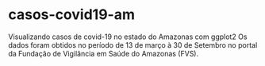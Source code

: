 # casos-covid19-am
Visualizando casos de covid-19 no estado do Amazonas com ggplot2
Os dados foram obtidos no período de 13 de março à 30 de Setembro no portal da Fundação de Vigilância em Saúde do Amazonas (FVS).
